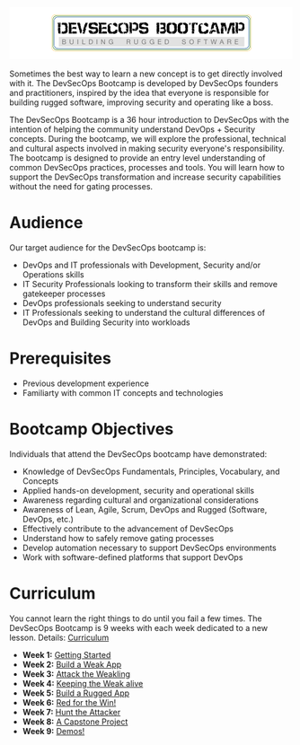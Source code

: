 ![DevSecOps BootCamp](./_images/DevSecOpsBootCamp.png)


Sometimes the best way to learn a new concept is to get directly involved with it.  The DevSecOps Bootcamp is developed by DevSecOps founders and practitioners, inspired by the idea that everyone is responsible for building rugged software, improving security and operating like a boss.

The DevSecOps Bootcamp is a 36 hour introduction to DevSecOps with the intention of helping the community understand DevOps + Security concepts.  During the bootcamp, we will explore the professional, technical and cultural aspects involved in making security everyone's responsibility.  The bootcamp is designed to provide an entry level understanding of common DevSecOps practices, processes and tools.  You will learn how to support the DevSecOps transformation and increase security capabilities without the need for gating processes.

# Audience
Our target audience for the DevSecOps bootcamp is:

* DevOps and IT professionals with Development, Security and/or Operations skills  
* IT Security Professionals looking to transform their skills and remove gatekeeper processes
* DevOps professionals seeking to understand security
* IT Professionals seeking to understand the cultural differences of DevOps and Building Security into workloads

# Prerequisites 
* Previous development experience
* Familiarty with common IT concepts and technologies
 
# Bootcamp Objectives
Individuals that attend the DevSecOps bootcamp have demonstrated:

* Knowledge of DevSecOps Fundamentals, Principles, Vocabulary, and Concepts
* Applied hands-on development, security and operational skills
* Awareness regarding cultural and organizational considerations
* Awareness of Lean, Agile, Scrum, DevOps and Rugged (Software, DevOps, etc.)
* Effectively contribute to the advancement of DevSecOps
* Understand how to safely remove gating processes
* Develop automation necessary to support DevSecOps environments
* Work with software-defined platforms that support DevOps

# Curriculum
You cannot learn the right things to do until you fail a few times.  The DevSecOps Bootcamp is 9 weeks with each week dedicated to a new lesson.  Details: [Curriculum](CURRICULUM.md)

* **Week 1:**  [Getting Started](/Week-1/README.md)       
* **Week 2:**  [Build a Weak App](/Week-2/README.md)          
* **Week 3:**  [Attack the Weakling](/Week-3/README.md)               
* **Week 4:**  [Keeping the Weak alive](/Week-4/README.md)         
* **Week 5:**  [Build a Rugged App](/Week-5/README.md)          
* **Week 6:**  [Red for the Win!](/Week-6/README.md)          
* **Week 7:**  [Hunt the Attacker](/Week-7/README.md)          
* **Week 8:**  [A Capstone Project](/Week-8/README.md)     
* **Week 9:**  [Demos!](/Week-9/README.md)  



